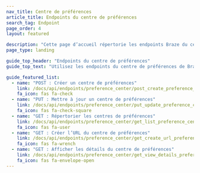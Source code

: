 ```yaml
---
nav_title: Centre de préférences
article_title: Endpoints du centre de préférences
search_tag: Endpoint
page_order: 4
layout: featured

description: "Cette page d’accueil répertorie les endpoints Braze du centre de préférences."
page_type: landing

guide_top_header: "Endpoints du centre de préférences"
guide_top_text: "Utilisez les endpoints du centre de préférences de Braze pour créer et mettre à jour un centre de préférences pour permettre à vos utilisateurs de gérer leurs préférences de notification pour les campagnes par e-mail."

guide_featured_list:
  - name: "POST : Créer un centre de préférences"
    link: /docs/api/endpoints/preference_center/post_create_preference_center/
    fa_icon: fas fa-check
  - name: "PUT : Mettre à jour un centre de préférences"
    link: /docs/api/endpoints/preference_center/put_update_preference_center/
    fa_icon: fas fa-check-square
  - name: "GET : Répertorier les centres de préférences"
    link: /docs/api/endpoints/preference_center/get_list_preference_center/
    fa_icon: fas fa-user
  - name: "GET : Créer l’URL du centre de préférences"
    link: /docs/api/endpoints/preference_center/get_create_url_preference_center/
    fa_icon: fas fa-wrench
  - name: "GET : Afficher les détails du centre de préférences"
    link: /docs/api/endpoints/preference_center/get_view_details_preference_center/
    fa_icon: fas fa-envelope-open
---
```

